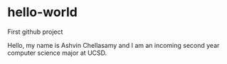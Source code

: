 # hello-world
First github project 

Hello, my name is Ashvin Chellasamy and I am an incoming second year computer science major at UCSD.
